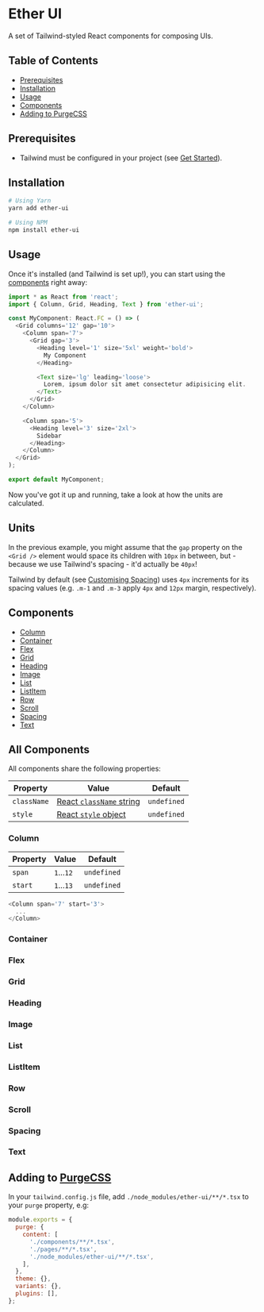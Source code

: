 # Ether UI

A set of Tailwind-styled React components for composing UIs.

## Table of Contents

- [Prerequisites](#prerequisites)
- [Installation](#installation)
- [Usage](#usage)
- [Components](#components)
- [Adding to PurgeCSS](#adding-to-purgecss)

## Prerequisites

- Tailwind must be configured in your project (see [Get Started](https://tailwindcss.com/docs/installation)).

## Installation

```bash
# Using Yarn
yarn add ether-ui

# Using NPM
npm install ether-ui
```

## Usage

Once it's installed (and Tailwind is set up!), you can start using the [components](#components) right away:

```typescript
import * as React from 'react';
import { Column, Grid, Heading, Text } from 'ether-ui';

const MyComponent: React.FC = () => (
  <Grid columns='12' gap='10'>
    <Column span='7'>
      <Grid gap='3'>
        <Heading level='1' size='5xl' weight='bold'>
          My Component
        </Heading>

        <Text size='lg' leading='loose'>
          Lorem, ipsum dolor sit amet consectetur adipisicing elit.
        </Text>
      </Grid>
    </Column>

    <Column span='5'>
      <Heading level='3' size='2xl'>
        Sidebar
      </Heading>
    </Column>
  </Grid>
);

export default MyComponent;
```

Now you've got it up and running, take a look at how the units are calculated.

## Units

In the previous example, you might assume that the `gap` property on the `<Grid />` element would space its children with `10px` in between, but - because we use Tailwind's spacing - it'd actually be `40px`!

Tailwind by default (see [Customising Spacing](https://tailwindcss.com/docs/customizing-spacing)) uses `4px` increments for its spacing values (e.g. `.m-1` and `.m-3` apply `4px` and `12px` margin, respectively).

## Components

- [Column](#column)
- [Container](#container)
- [Flex](#flex)
- [Grid](#grid)
- [Heading](#heading)
- [Image](#image)
- [List](#list)
- [ListItem](#list-item)
- [Row](#row)
- [Scroll](#scroll)
- [Spacing](#spacing)
- [Text](#text)

## All Components

All components share the following properties:

| Property    | Value                                                                            | Default     |
| ----------- | -------------------------------------------------------------------------------- | ----------- |
| `className` | [React `className` string](https://reactjs.org/docs/dom-elements.html#classname) | `undefined` |
| `style`     | [React `style` object](https://reactjs.org/docs/dom-elements.html#style)         | `undefined` |

### Column

| Property | Value      | Default     |
| -------- | ---------- | ----------- |
| `span`   | `1`...`12` | `undefined` |
| `start`  | `1`...`13` | `undefined` |

```javascript
<Column span='7' start='3'>
  ...
</Column>
```

### Container

### Flex

### Grid

### Heading

### Image

### List

### ListItem

### Row

### Scroll

### Spacing

### Text

## Adding to [PurgeCSS](https://github.com/FullHuman/purgecss)

In your `tailwind.config.js` file, add `./node_modules/ether-ui/**/*.tsx` to your `purge` property, e.g:

```javascript
module.exports = {
  purge: {
    content: [
      './components/**/*.tsx',
      './pages/**/*.tsx',
      './node_modules/ether-ui/**/*.tsx',
    ],
  },
  theme: {},
  variants: {},
  plugins: [],
};
```
